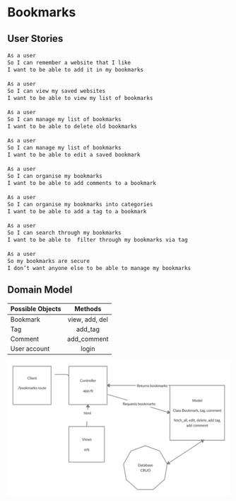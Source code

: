# Bookmarks

## User Stories

```
As a user
So I can remember a website that I like
I want to be able to add it in my bookmarks

As a user
So I can view my saved websites
I want to be able to view my list of bookmarks

As a user
So I can manage my list of bookmarks
I want to be able to delete old bookmarks

As a user
So I can manage my list of bookmarks
I want to be able to edit a saved bookmark

As a user
So I can organise my bookmarks
I want to be able to add comments to a bookmark

As a user
So I can organise my bookmarks into categories
I want to be able to add a tag to a bookmark

As a user
So I can search through my bookmarks
I want to be able to  filter through my bookmarks via tag

As a user
So my bookmarks are secure
I don’t want anyone else to be able to manage my bookmarks
```

## Domain Model

| Possible Objects            | Methods        |
| ----------------------------|:-------------: |
| Bookmark                    | view, add, del |
| Tag                         | add_tag        |
| Comment                     | add_comment    |
| User account                | login          |

![Model for Bookmarks app](model.png)
